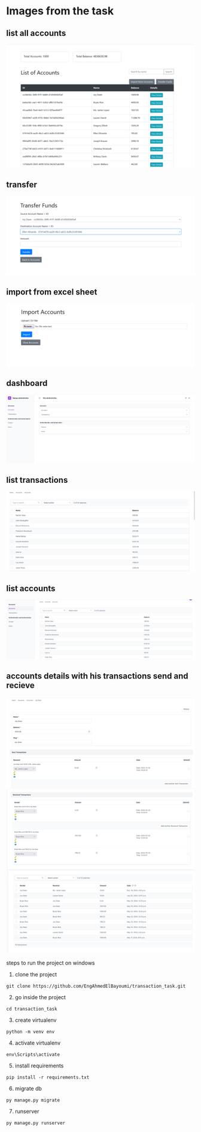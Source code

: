 # Images from the task
## list all accounts
![My Image](images/1.png)
## transfer 
![My Image](images/2.png)
## import from excel sheet
![My Image](images/3.png)
## dashboard
![My Image](images/4.png)
## list transactions
![My Image](images/5.png)
## list accounts
![My Image](images/6.png)
## accounts details with his transactions send and recieve
![My Image](images/7.png)
![My Image](images/8.png)
![My Image](images/9.png)




steps to run the project on windows 
1. clone the project
```
git clone https://github.com/EngAhmedElBayoumi/transaction_task.git
```
2. go inside the project 
```
cd transaction_task
```
3. create virtualenv
```
python -m venv env
```
4. activate virtualenv
```
env\Scripts\activate
```
5. install requirements
```
pip install -r requirements.txt
```
6. migrate db
```
py manage.py migrate
```
7. runserver
```
py manage.py runserver
```



